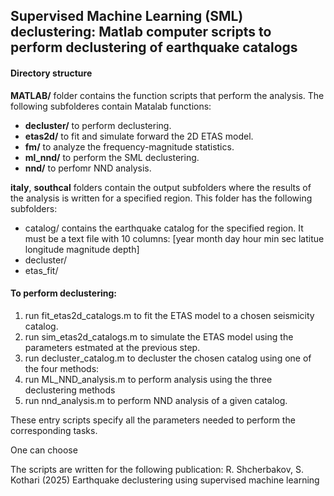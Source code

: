 ## Supervised Machine Learning (SML) declustering: Matlab computer scripts to perform declustering of earthquake catalogs

#### Directory structure
**MATLAB/** folder contains the function scripts that perform the analysis. The following subfolderes contain Matalab functions:
- **decluster/** to perform declustering.
- **etas2d/** to fit and simulate forward the 2D ETAS model.
- **fm/** to analyze the frequency-magnitude statistics.
- **ml_nnd/** to perform the SML declustering.
- **nnd/** to perfomr NND analysis.

**italy**, **southcal** folders contain the output subfolders where the results of the analysis is written for a specified region. This folder has the following subfolders:

- catalog/ contains the earthquake catalog for the specified region. It must be a text file with 10 columns: \[year month day hour min sec latitue longitude magnitude depth\]
- decluster/
- etas_fit/

#### To perform declustering:
1. run fit_etas2d_catalogs.m to fit the ETAS model to a chosen seismicity catalog.
2. run sim_etas2d_catalogs.m to simulate the ETAS model using the parameters estmated at the previous step.
3. run decluster_catalog.m to decluster the chosen catalog using one of the four methods:
4. run ML_NND_analysis.m to perform analysis using the three declustering methods
5. run nnd_analysis.m to perform NND analysis of a given catalog.

These entry scripts specify all the parameters needed to perform the corresponding tasks.

One can choose 

The scripts are written for the following publication: R. Shcherbakov, S. Kothari (2025) Earthquake declustering using supervised machine learning
